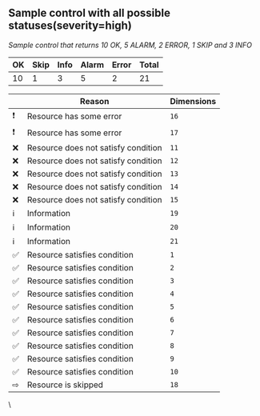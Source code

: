 


## Sample control with all possible statuses(severity=high)
 
*Sample control that returns 10 OK, 5 ALARM, 2 ERROR, 1 SKIP and 3 INFO*

| OK | Skip | Info | Alarm | Error | Total |
|-|-|-|-|-|-|
| 10 | 1 | 3 | 5 | 2 | 21 |



| | Reason | Dimensions |
|-|--------|------------|
| ❗ | Resource has some error| `16`  |
| ❗ | Resource has some error| `17`  |
| ❌ | Resource does not satisfy condition| `11`  |
| ❌ | Resource does not satisfy condition| `12`  |
| ❌ | Resource does not satisfy condition| `13`  |
| ❌ | Resource does not satisfy condition| `14`  |
| ❌ | Resource does not satisfy condition| `15`  |
| ℹ | Information| `19`  |
| ℹ | Information| `20`  |
| ℹ | Information| `21`  |
| ✅ | Resource satisfies condition| `1`  |
| ✅ | Resource satisfies condition| `2`  |
| ✅ | Resource satisfies condition| `3`  |
| ✅ | Resource satisfies condition| `4`  |
| ✅ | Resource satisfies condition| `5`  |
| ✅ | Resource satisfies condition| `6`  |
| ✅ | Resource satisfies condition| `7`  |
| ✅ | Resource satisfies condition| `8`  |
| ✅ | Resource satisfies condition| `9`  |
| ✅ | Resource satisfies condition| `10`  |
| ⇨ | Resource is skipped| `18`  |




\
